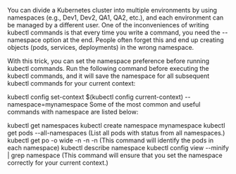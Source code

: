 You can divide a Kubernetes cluster into multiple environments by using namespaces (e.g., Dev1, Dev2, QA1, QA2, etc.), and each environment can be managed by a different user. One of the inconveniences of writing kubectl commands is that every time you write a command, you need the --namespace option at the end. People often forget this and end up creating objects (pods, services, deployments) in the wrong namespace. 

With this trick, you can set the namespace preference before running kubectl commands. Run the following command before executing the kubectl commands, and it will save the namespace for all subsequent kubectl commands for your current context:

kubectl config set-context $(kubectl config current-context) --namespace=mynamespace
Some of the most common and useful commands with namespace are listed below:

kubectl get namespaces
kubectl create namespace mynamespace
kubectl get pods --all-namespaces (List all pods with status from all namespaces.)
kubectl get po -o wide -n <namspace1> -n <namespace2> -n <namespace3> (This command will identify the pods in each namespace)
kubectl describe namespace <namespace>
kubectl config view --minify | grep namespace (This command will ensure that you set the namespace correctly for your current context.) 
